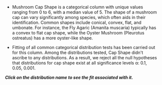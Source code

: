 - Mushroom Cap Shape is a categorical column with unique values ranging from 0 to 6, with a median value of 5. The shape of a mushroom cap can vary significantly among species, which often aids in their identification. Common shapes include conical, convex, flat, and umbonate. For instance, the Fly Agaric (Amanita muscaria) typically has a convex to flat cap shape, while the Oyster Mushroom (Pleurotus ostreatus) has a more oyster-like shape.

- Fitting of all common categorical distribution tests has been carried out for this column. Among the distributions tested, Cap Shape didn't ascribe to any distributions. As a result, we reject all the null hypotheses that distributions for cap shape exist at all significance levels α: 0.1, 0.05, 0.001.

**_Click on the distribution name to see the fit associated with it._**